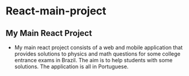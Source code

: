 # React-main-project
## My Main React Project
* My main react project consists of a web and mobile application that provides solutions to physics and math questions for some college entrance exams in Brazil. The aim is to help students with some solutions. The application is all in Portuguese.
